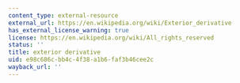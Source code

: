 ```yaml
---
content_type: external-resource
external_url: https://en.wikipedia.org/wiki/Exterior_derivative
has_external_license_warning: true
license: https://en.wikipedia.org/wiki/All_rights_reserved
status: ''
title: exterior derivative
uid: e98c686c-bb4c-4f38-a1b6-faf3b46cee2c
wayback_url: ''
---
```

